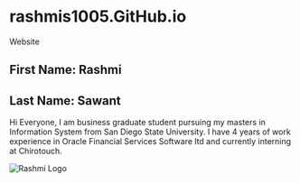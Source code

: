 # rashmis1005.GitHub.io
Website

<h2> First Name: Rashmi</h2>
<h2> Last Name: Sawant</h2>


Hi Everyone,
I am business graduate student pursuing my masters in Information System from San Diego State University. I have 4 years of work experience in Oracle Financial Services Software ltd and currently interning at Chirotouch.

![Rashmi Logo](C:/Resume/Images/Rashmi_Sawant_image1.png)
